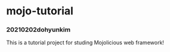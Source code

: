 # mojo-tutorial
### 20210202dohyunkim
This is a tutorial project for studing Mojolicious web framework!


